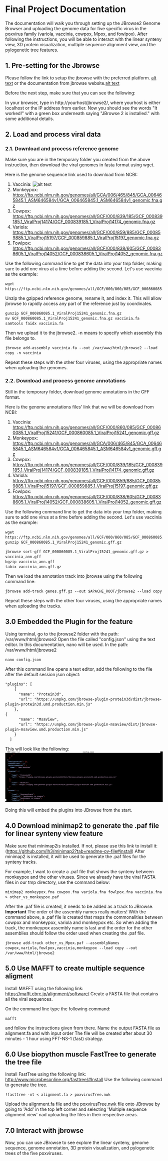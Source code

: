 # Final Project Documentation
The documentation will walk you through setting up the JBrowse2 Genome Browser and uploading the genome data for five specific virus in the poxvirus family (variola, vaccinia, cowpox, Mpox, and fowlpox). After following the instructions, you will be able to interact with the linear synteny view, 3D protein visualization, multiple sequence alignment view, and the pylogenetic tree features.

## 1. Pre-setting for the Jbrowse
Please follow the link to setup the jbrowse with the preferred platform. [alt text](https://github.com/bioe131/lab-8-KarinaJin) or the documentation from jbrowse website.[alt text](https://jbrowse.org/jb2/docs/quickstart_web/)

Before the next step, make sure that you can see the following:

In your browser, type in http://yourhost/jbrowse2/, where yourhost is either localhost or the IP address from earlier. 
Now you should see the words "It worked!" with a green box underneath saying "JBrowse 2 is installed." with some additional details.

## 2. Load and process viral data

### 2.1. Download and process reference genome
Make sure you are in the temporary folder you created from the above instruction, then download the viral genomes in fasta format using wget.

Here is the genome sequence link used to download from NCBI:
1. Vaccinia:  ![alt text](https://ftp.ncbi.nlm.nih.gov/genomes/all/GCF/000/860/085/GCF_000860085.1_ViralProj15241/GCF_000860085.1_ViralProj15241_genomic.fna.gz)
2. Monkeypox: https://ftp.ncbi.nlm.nih.gov/genomes/all/GCA/006/465/845/GCA_006465845.1_ASM646584v1/GCA_006465845.1_ASM646584v1_genomic.fna.gz
3. Cowpox:    https://ftp.ncbi.nlm.nih.gov/genomes/all/GCF/000/839/185/GCF_000839185.1_ViralProj14174/GCF_000839185.1_ViralProj14174_genomic.fna.gz
4. Variola:   https://ftp.ncbi.nlm.nih.gov/genomes/all/GCF/000/859/885/GCF_000859885.1_ViralProj15197/GCF_000859885.1_ViralProj15197_genomic.fna.gz
5. Fowlpox:   https://ftp.ncbi.nlm.nih.gov/genomes/all/GCF/000/838/605/GCF_000838605.1_ViralProj14052/GCF_000838605.1_ViralProj14052_genomic.fna.gz

Use the following command line to get the data into your tmp folder, making sure to add one virus at a time before adding the second.
Let's use vaccinia as the example:

```
wget https://ftp.ncbi.nlm.nih.gov/genomes/all/GCF/000/860/085/GCF_000860085.1_ViralProj15241/GCF_000860085.1_ViralProj15241_genomic.fna.gz
```

Unzip the gzipped reference genome, rename it, and index it. This will allow jbrowse to rapidly access any part of the reference just by coordinates.

```
gunzip GCF_000860085.1_ViralProj15241_genomic.fna.gz
mv GCF_000860085.1_ViralProj15241_genomic.fna.gz vaccinia.fa
samtools faidx vaccinia.fa
```

Then we upload it to the jbrowse2.
-n means to specify which assembly this file belongs to.

```
jbrowse add-assembly vaccinia.fa --out /var/www/html/jbrowse2 --load copy -n vaccinia
```
Repeat these steps with the other four viruses, using the appropriate names when uploading the genomes.


### 2.2. Download and process genome annotations

Still in the temporary folder, download genome annotations in the GFF format. 

Here is the genome annotations files' link that we will be download from NCBI:
1. Vaccinia:  https://ftp.ncbi.nlm.nih.gov/genomes/all/GCF/000/860/085/GCF_000860085.1_ViralProj15241/GCF_000860085.1_ViralProj15241_genomic.gff.gz
2. Monkeypox: https://ftp.ncbi.nlm.nih.gov/genomes/all/GCA/006/465/845/GCA_006465845.1_ASM646584v1/GCA_006465845.1_ASM646584v1_genomic.gff.gz
3. Cowpox:    https://ftp.ncbi.nlm.nih.gov/genomes/all/GCF/000/839/185/GCF_000839185.1_ViralProj14174/GCF_000839185.1_ViralProj14174_genomic.gff.gz
4. Variola:   https://ftp.ncbi.nlm.nih.gov/genomes/all/GCF/000/859/885/GCF_000859885.1_ViralProj15197/GCF_000859885.1_ViralProj15197_genomic.gff.gz
5. Fowlpox:   https://ftp.ncbi.nlm.nih.gov/genomes/all/GCF/000/838/605/GCF_000838605.1_ViralProj14052/GCF_000838605.1_ViralProj14052_genomic.gff.gz

Use the following command line to get the data into your tmp folder, making sure to add one virus at a time before adding the second.
Let's use vaccinia as the example:

```
wget https://ftp.ncbi.nlm.nih.gov/genomes/all/GCF/000/860/085/GCF_000860085.1_ViralProj15241/GCF_000860085.1_ViralProj15241_genomic.gff.gz
gunzip GCF_000860085.1_ViralProj15241_genomic.gff.gz
```

```
jbrowse sort-gff GCF_000860085.1_ViralProj15241_genomic.gff.gz > vaccinia_ann.gff
bgzip vaccinia_ann.gff
tabix vaccinia_ann.gff.gz
```

Then we load the annotation track into jbrowse using the following command line:
```
jbrowse add-track genes.gff.gz --out $APACHE_ROOT/jbrowse2 --load copy
```
Repeat these steps with the other four viruses, using the appropriate names when uploading the tracks.


## 3.0 Embedded the Plugin for the feature
Using terminal, go to the jbrowse2 folder with the path: /var/www/html/jbrowse2
Open the file called "config.json" using the text editor. In this documentation, nano will be used.
In the path: /var/www/html/jbrowse2
```
nano config.json
```
After this command line opens a text editor, add the following to the file after the default session json object:

```
"plugins": [
    {
      "name": "Protein3d",
      "url": "https://unpkg.com/jbrowse-plugin-protein3d/dist/jbrowse-plugin-protein3d.umd.production.min.js"
    },
{
      "name": "MsaView",
      "url": "https://unpkg.com/jbrowse-plugin-msaview/dist/jbrowse-plugin-msaview.umd.production.min.js"
    }
  ]
```
This will look like the following: ![alt text](config.jpg)

Doing this will embed the plugins into JBrowse from the start.

## 4.0 Download minimap2 to generate the .paf file for linear synteny view feature
Make sure that minimap2is installed. If not, please use this link to install it: (https://github.com/lh3/minimap2?tab=readme-ov-file#install)
After minimap2 is installed, it will be used to generate the .paf files for the synteny tracks.

For example, I want to create a .paf file that shows the synteny between monkeypox and the other viruses.
Since we already have the viral FASTA files in our tmp directory, use the command below:

```
minimap2 monkeypox.fna cowpox.fna variola.fna fowlpox.fna vaccinia.fna > other_vs_monkeypox.paf
```
After the .paf file is created, it needs to be added as a track to JBrowse. 
**Important** The order of the assembly names really matters! With the command above, a .paf file is created that maps the commonalities between cowpox and monkeypox, variola and monkeypox etc. So when adding the track, the monkeypox assembly name is last and the order for the other assemblies should follow the order used when creating the .paf file.

```
jbrowse add-track other_vs_Mpox.paf --assemblyNames cowpox,variola,fowlpox,vaccinia,monkeypox --load copy --out /var/www/html/jbrowse2
```

## 5.0 Use MAFFT to create multiple sequence aligment
Install MAFFT using the following link: https://mafft.cbrc.jp/alignment/software/
Create a FASTA file that contains all the viral sequences.

On the command line type the following command:
```
mafft
```
and follow the instructions given from there.
Name the output FASTA file as alignment.fa and with input order
The file will be created after about 30 minutes - 1 hour using FFT-NS-1 (fast) strategy.

## 6.0 Use biopython muscle FastTree to generate the tree file
Install FastTree using the following link: http://www.microbesonline.org/fasttree/#Install
Use the following command to generate the tree.
```
!fasttree -nt < alignment.fa > poxvirusTree.nwk
```

Upload the alignment.fa file and the poxvirusTree.nwk file onto JBrowse by going to 'Add' in the top left corner and selecting 'Multiple sequence alignment view' nad uploading the files in their respective areas.

## 7.0 Interact with jbrowse
Now, you can use JBrowse to see explore the linear synteny, genome sequence, genome annotation, 3D protein visualization, and pylogenetic trees of the five poxviruses.
